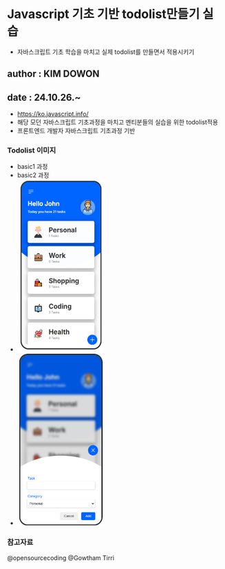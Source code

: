 # Javascript 기초 기반 todolist만들기 실습

- 자바스크립트 기초 학습을 마치고 실제 todolist를 만들면서 적용시키기

## author : KIM DOWON

## date : 24.10.26.~

- <https://ko.javascript.info/>
- 해당 모던 자바스크립트 기초과정을 마치고 멘티분들의 실습을 위한 todolist적용
- 프론트엔드 개발자 자바스크립트 기초과정 기반

### Todolist 이미지

- basic1 과정
- basic2 과정
- <img src="/image.png" width="200" height="400"/>
- <img src="/image2.png" width="200" height="400"/>

### 참고자료

@opensourcecoding
@Gowtham Tirri
